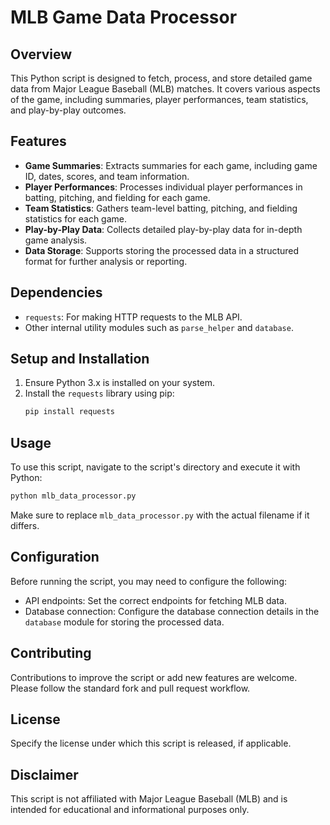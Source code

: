 
# MLB Game Data Processor

## Overview
This Python script is designed to fetch, process, and store detailed game data from Major League Baseball (MLB) matches. It covers various aspects of the game, including summaries, player performances, team statistics, and play-by-play outcomes.

## Features
- **Game Summaries**: Extracts summaries for each game, including game ID, dates, scores, and team information.
- **Player Performances**: Processes individual player performances in batting, pitching, and fielding for each game.
- **Team Statistics**: Gathers team-level batting, pitching, and fielding statistics for each game.
- **Play-by-Play Data**: Collects detailed play-by-play data for in-depth game analysis.
- **Data Storage**: Supports storing the processed data in a structured format for further analysis or reporting.

## Dependencies
- `requests`: For making HTTP requests to the MLB API.
- Other internal utility modules such as `parse_helper` and `database`.

## Setup and Installation
1. Ensure Python 3.x is installed on your system.
2. Install the `requests` library using pip:
   ```bash
   pip install requests
   ```

## Usage
To use this script, navigate to the script's directory and execute it with Python:

```bash
python mlb_data_processor.py
```

Make sure to replace `mlb_data_processor.py` with the actual filename if it differs.

## Configuration
Before running the script, you may need to configure the following:
- API endpoints: Set the correct endpoints for fetching MLB data.
- Database connection: Configure the database connection details in the `database` module for storing the processed data.

## Contributing
Contributions to improve the script or add new features are welcome. Please follow the standard fork and pull request workflow.

## License
Specify the license under which this script is released, if applicable.

## Disclaimer
This script is not affiliated with Major League Baseball (MLB) and is intended for educational and informational purposes only.
